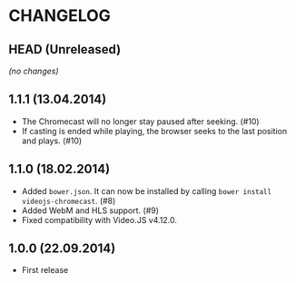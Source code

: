 CHANGELOG
=========

## HEAD (Unreleased)
*(no changes)*

## 1.1.1 (13.04.2014)
* The Chromecast will no longer stay paused after seeking. (#10)
* If casting is ended while playing, the browser seeks to the last position and plays. (#10)

## 1.1.0 (18.02.2014)
* Added `bower.json`. It can now be installed by calling `bower install videojs-chromecast`. (#8)
* Added WebM and HLS support. (#9)
* Fixed compatibility with Video.JS v4.12.0.

## 1.0.0 (22.09.2014)
* First release
